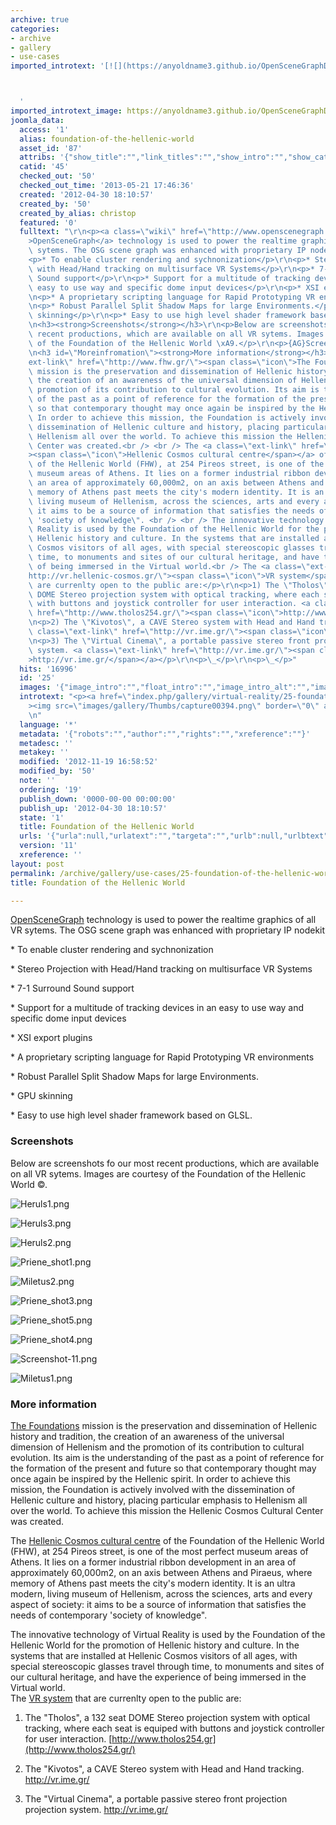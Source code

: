 ```yaml
---
archive: true
categories:
- archive
- gallery
- use-cases
imported_introtext: '[![](https://anyoldname3.github.io/OpenSceneGraphDotComBackup/OpenSceneGraph/www.openscenegraph.com/images/gallery/Thumbs/capture00394.png)](https://anyoldname3.github.io/OpenSceneGraphDotComBackup/OpenSceneGraph/www.openscenegraph.com/index.php/gallery/virtual-reality/25-foundation-of-the-hellenic-world.html)



  '
imported_introtext_image: https://anyoldname3.github.io/OpenSceneGraphDotComBackup/OpenSceneGraph/www.openscenegraph.com/images/gallery/Thumbs/capture00394.png
joomla_data:
  access: '1'
  alias: foundation-of-the-hellenic-world
  asset_id: '87'
  attribs: '{"show_title":"","link_titles":"","show_intro":"","show_category":"1","link_category":"1","show_parent_category":"","link_parent_category":"","show_author":"","link_author":"","show_create_date":"","show_modify_date":"","show_publish_date":"1","show_item_navigation":"","show_icons":"","show_print_icon":"","show_email_icon":"","show_vote":"","show_hits":"1","show_noauth":"","urls_position":"","alternative_readmore":"","article_layout":"","show_publishing_options":"","show_article_options":"","show_urls_images_backend":"","show_urls_images_frontend":""}'
  catid: '45'
  checked_out: '50'
  checked_out_time: '2013-05-21 17:46:36'
  created: '2012-04-30 18:10:57'
  created_by: '50'
  created_by_alias: christop
  featured: '0'
  fulltext: "\r\n<p><a class=\"wiki\" href=\"http://www.openscenegraph.org/projects/osg/wiki/OpenSceneGraph\"\
    >OpenSceneGraph</a> technology is used to power the realtime graphics of all VR\
    \ sytems. The OSG scene graph was enhanced with proprietary IP nodekit</p>\r\n\
    <p>* To enable cluster rendering and sychnonization</p>\r\n<p>* Stereo Projection\
    \ with Head/Hand tracking on multisurface VR Systems</p>\r\n<p>* 7-1 Surround\
    \ Sound support</p>\r\n<p>* Support for a multitude of tracking devices in an\
    \ easy to use way and specific dome input devices</p>\r\n<p>* XSI export plugins</p>\r\
    \n<p>* A proprietary scripting language for Rapid Prototyping VR environments</p>\r\
    \n<p>* Robust Parallel Split Shadow Maps for large Environments.</p>\r\n<p>* GPU\
    \ skinning</p>\r\n<p>* Easy to use high level shader framework based on GLSL.</p>\r\
    \n<h3><strong>Screenshots</strong></h3>\r\n<p>Below are screenshots fo our most\
    \ recent productions, which are available on all VR sytems. Images are courtesy\
    \ of the Foundation of the Hellenic World \xA9.</p>\r\n<p>{AG}Screenshots/FHW{/AG}</p>\r\
    \n<h3 id=\"Moreinfromation\"><strong>More information</strong></h3>\r\n<p><a class=\"\
    ext-link\" href=\"http://www.fhw.gr/\"><span class=\"icon\">The Foundations</span></a>\
    \ mission is the preservation and dissemination of Hellenic history and tradition,\
    \ the creation of an awareness of the universal dimension of Hellenism and the\
    \ promotion of its contribution to cultural evolution. Its aim is the understanding\
    \ of the past as a point of reference for the formation of the present and future\
    \ so that contemporary thought may once again be inspired by the Hellenic spirit.\
    \ In order to achieve this mission, the Foundation is actively involved with the\
    \ dissemination of Hellenic culture and history, placing particular emphasis to\
    \ Hellenism all over the world. To achieve this mission the Hellenic Cosmos Cultural\
    \ Center was created.<br /> <br /> The <a class=\"ext-link\" href=\"http://www.hellenic-cosmos.gr/\"\
    ><span class=\"icon\">Hellenic Cosmos cultural centre</span></a> of the Foundation\
    \ of the Hellenic World (FHW), at 254 Pireos street, is one of the most perfect\
    \ museum areas of Athens. It lies on a former industrial ribbon development in\
    \ an area of approximately 60,000m2, on an axis between Athens and Piraeus, where\
    \ memory of Athens past meets the city's modern identity. It is an ultra modern,\
    \ living museum of Hellenism, across the sciences, arts and every aspect of society:\
    \ it aims to be a source of information that satisfies the needs of contemporary\
    \ 'society of knowledge\". <br /> <br /> The innovative technology of Virtual\
    \ Reality is used by the Foundation of the Hellenic World for the promotion of\
    \ Hellenic history and culture. In the systems that are installed at Hellenic\
    \ Cosmos visitors of all ages, with special stereoscopic glasses travel through\
    \ time, to monuments and sites of our cultural heritage, and have the experience\
    \ of being immersed in the Virtual world.<br /> The <a class=\"ext-link\" href=\"\
    http://vr.hellenic-cosmos.gr/\"><span class=\"icon\">VR system</span></a> that\
    \ are currenlty open to the public are:</p>\r\n<p>1) The \"Tholos\", a 132 seat\
    \ DOME Stereo projection system with optical tracking, where each seat is equiped\
    \ with buttons and joystick controller for user interaction. <a class=\"ext-link\"\
    \ href=\"http://www.tholos254.gr/\"><span class=\"icon\">http://www.tholos254.gr</span></a></p>\r\
    \n<p>2) The \"Kivotos\", a CAVE Stereo system with Head and Hand tracking. <a\
    \ class=\"ext-link\" href=\"http://vr.ime.gr/\"><span class=\"icon\">http://vr.ime.gr/</span></a></p>\r\
    \n<p>3) The \"Virtual Cinema\", a portable passive stereo front projection projection\
    \ system. <a class=\"ext-link\" href=\"http://vr.ime.gr/\"><span class=\"icon\"\
    >http://vr.ime.gr/</span></a></p>\r\n<p>\_</p>\r\n<p>\_</p>"
  hits: '16996'
  id: '25'
  images: '{"image_intro":"","float_intro":"","image_intro_alt":"","image_intro_caption":"","image_fulltext":"","float_fulltext":"","image_fulltext_alt":"","image_fulltext_caption":""}'
  introtext: "<p><a href=\"index.php/gallery/virtual-reality/25-foundation-of-the-hellenic-world\"\
    ><img src=\"images/gallery/Thumbs/capture00394.png\" border=\"0\" alt=\"\" /></a></p>\r\
    \n"
  language: '*'
  metadata: '{"robots":"","author":"","rights":"","xreference":""}'
  metadesc: ''
  metakey: ''
  modified: '2012-11-19 16:58:52'
  modified_by: '50'
  note: ''
  ordering: '19'
  publish_down: '0000-00-00 00:00:00'
  publish_up: '2012-04-30 18:10:57'
  state: '1'
  title: Foundation of the Hellenic World
  urls: '{"urla":null,"urlatext":"","targeta":"","urlb":null,"urlbtext":"","targetb":"","urlc":null,"urlctext":"","targetc":""}'
  version: '11'
  xreference: ''
layout: post
permalink: /archive/gallery/use-cases/25-foundation-of-the-hellenic-world:output_ext
title: Foundation of the Hellenic World

---
```

[OpenSceneGraph](http://www.openscenegraph.org/projects/osg/wiki/OpenSceneGraph) technology is used to power the realtime graphics of all VR sytems. The OSG scene graph was enhanced with proprietary IP nodekit


\* To enable cluster rendering and sychnonization


\* Stereo Projection with Head/Hand tracking on multisurface VR Systems


\* 7-1 Surround Sound support


\* Support for a multitude of tracking devices in an easy to use way and specific dome input devices


\* XSI export plugins


\* A proprietary scripting language for Rapid Prototyping VR environments


\* Robust Parallel Split Shadow Maps for large Environments.


\* GPU skinning


\* Easy to use high level shader framework based on GLSL.


### **Screenshots**


Below are screenshots fo our most recent productions, which are available on all VR sytems. Images are courtesy of the Foundation of the Hellenic World ©.




![Heruls1.png](https://anyoldname3.github.io/OpenSceneGraphDotComBackup/OpenSceneGraph/www.openscenegraph.com/images/gallery/Screenshots/FHW/Heruls1.png)

![Heruls3.png](https://anyoldname3.github.io/OpenSceneGraphDotComBackup/OpenSceneGraph/www.openscenegraph.com/images/gallery/Screenshots/FHW/Heruls3.png)

![Heruls2.png](https://anyoldname3.github.io/OpenSceneGraphDotComBackup/OpenSceneGraph/www.openscenegraph.com/images/gallery/Screenshots/FHW/Heruls2.png)

![Priene_shot1.png](https://anyoldname3.github.io/OpenSceneGraphDotComBackup/OpenSceneGraph/www.openscenegraph.com/images/gallery/Screenshots/FHW/Priene_shot1.png)

![Miletus2.png](https://anyoldname3.github.io/OpenSceneGraphDotComBackup/OpenSceneGraph/www.openscenegraph.com/images/gallery/Screenshots/FHW/Miletus2.png)

![Priene_shot3.png](https://anyoldname3.github.io/OpenSceneGraphDotComBackup/OpenSceneGraph/www.openscenegraph.com/images/gallery/Screenshots/FHW/Priene_shot3.png)

![Priene_shot5.png](https://anyoldname3.github.io/OpenSceneGraphDotComBackup/OpenSceneGraph/www.openscenegraph.com/images/gallery/Screenshots/FHW/Priene_shot5.png)

![Priene_shot4.png](https://anyoldname3.github.io/OpenSceneGraphDotComBackup/OpenSceneGraph/www.openscenegraph.com/images/gallery/Screenshots/FHW/Priene_shot4.png)

![Screenshot-11.png](https://anyoldname3.github.io/OpenSceneGraphDotComBackup/OpenSceneGraph/www.openscenegraph.com/images/gallery/Screenshots/FHW/Screenshot-11.png)

![Miletus1.png](https://anyoldname3.github.io/OpenSceneGraphDotComBackup/OpenSceneGraph/www.openscenegraph.com/images/gallery/Screenshots/FHW/Miletus1.png)




### **More information**


[The Foundations](http://www.fhw.gr/) mission is the preservation and dissemination of Hellenic history and tradition, the creation of an awareness of the universal dimension of Hellenism and the promotion of its contribution to cultural evolution. Its aim is the understanding of the past as a point of reference for the formation of the present and future so that contemporary thought may once again be inspired by the Hellenic spirit. In order to achieve this mission, the Foundation is actively involved with the dissemination of Hellenic culture and history, placing particular emphasis to Hellenism all over the world. To achieve this mission the Hellenic Cosmos Cultural Center was created.  
   
 The [Hellenic Cosmos cultural centre](http://www.hellenic-cosmos.gr/) of the Foundation of the Hellenic World (FHW), at 254 Pireos street, is one of the most perfect museum areas of Athens. It lies on a former industrial ribbon development in an area of approximately 60,000m2, on an axis between Athens and Piraeus, where memory of Athens past meets the city's modern identity. It is an ultra modern, living museum of Hellenism, across the sciences, arts and every aspect of society: it aims to be a source of information that satisfies the needs of contemporary 'society of knowledge".   
   
 The innovative technology of Virtual Reality is used by the Foundation of the Hellenic World for the promotion of Hellenic history and culture. In the systems that are installed at Hellenic Cosmos visitors of all ages, with special stereoscopic glasses travel through time, to monuments and sites of our cultural heritage, and have the experience of being immersed in the Virtual world.  
 The [VR system](http://vr.hellenic-cosmos.gr/) that are currenlty open to the public are:


1) The "Tholos", a 132 seat DOME Stereo projection system with optical tracking, where each seat is equiped with buttons and joystick controller for user interaction. [http://www.tholos254.gr](http://www.tholos254.gr/)


2) The "Kivotos", a CAVE Stereo system with Head and Hand tracking. <http://vr.ime.gr/>


3) The "Virtual Cinema", a portable passive stereo front projection projection system. <http://vr.ime.gr/>


 


 


